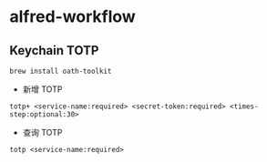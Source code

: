 # alfred-workflow

## Keychain TOTP

```shell
brew install oath-toolkit
```

- 新增 TOTP
```shell
totp+ <service-name:required> <secret-token:required> <times-step:optional:30>
```
- 查询 TOTP
```shell
totp <service-name:required>
```